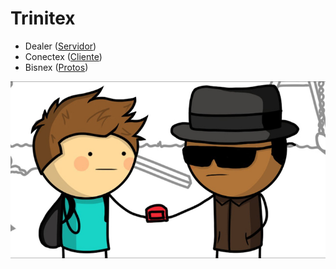 # Trinitex

- Dealer ([Servidor](./dealer))
- Conectex ([Cliente](./conectex))
- Bisnex ([Protos](./bisnex))

![Trinitex](image.jpg)
